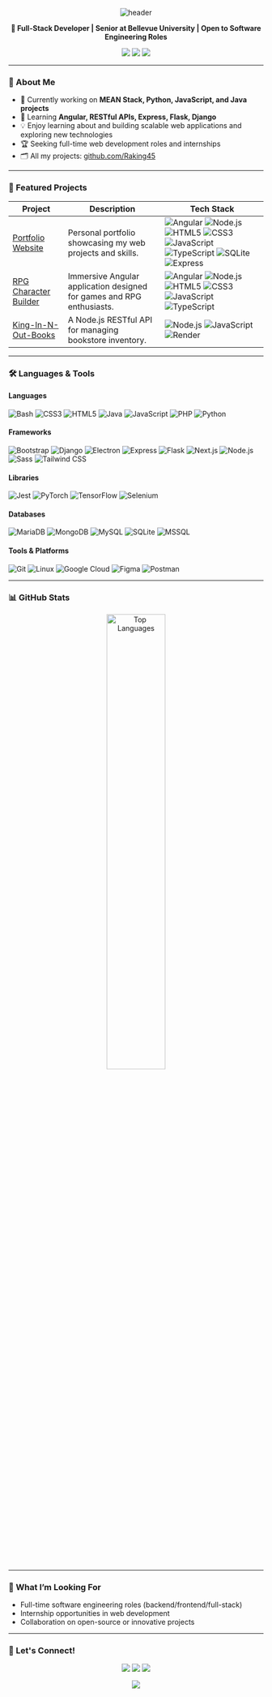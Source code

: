 <p align="center">
  <img src="https://capsule-render.vercel.app/api?type=waving&color=0:2B5BBD,100:130F40&height=180&section=header&text=Hi%20👋,%20I'm%20Robert%20King&fontSize=40&fontAlignY=35&desc=Web%20Developer%20%7C%20CIS%20Student%20%7C%20Tech%20Enthusiast&descSize=20&descAlign=62" alt="header"/>
</p>

<p align="center">
  <b>🚀 Full-Stack Developer | Senior at Bellevue University | Open to Software Engineering Roles</b>
</p>

<p align="center">
  <a href="mailto:rkdevstudio.com@gmail.com"><img src="https://img.shields.io/badge/Email-rkdevstudio.com@gmail.com-blue?style=flat-square&logo=gmail"></a>
  <a href="https://linkedin.com/in/robert-king-2301b11ba"><img src="https://img.shields.io/badge/LinkedIn-Robert%20King-0077B5?style=flat-square&logo=linkedin"></a>
  <a href="https://github.com/Raking45"><img src="https://img.shields.io/badge/GitHub-Raking45-181717?style=flat-square&logo=github"></a>
</p>

---

### 👋 About Me

- 🔭 Currently working on **MEAN Stack, Python, JavaScript, and Java projects**
- 🌱 Learning **Angular, RESTful APIs, Express, Flask, Django**
- 💡 Enjoy learning about and building scalable web applications and exploring new technologies
- 🏆 Seeking full-time web development roles and internships
- 🗂️ All my projects: [github.com/Raking45](https://github.com/Raking45)

---

### 🌟 Featured Projects

| Project | Description | Tech Stack |
| ------- | ----------- | ---------- |
| [Portfolio Website](https://github.com/Raking45/portfolio) | Personal portfolio showcasing my web projects and skills. | <img src="https://img.shields.io/badge/Angular-18-DD0031?style=for-the-badge&logo=angular&logoColor=white" alt="Angular"/> <img src="https://img.shields.io/badge/Node.js-20-339933?style=for-the-badge&logo=nodedotjs&logoColor=white" alt="Node.js"/> <img src="https://img.shields.io/badge/HTML5-E34F26?style=for-the-badge&logo=html5&logoColor=white" alt="HTML5"/> <img src="https://img.shields.io/badge/CSS3-1572B6?style=for-the-badge&logo=css3&logoColor=white" alt="CSS3"/> <img src="https://img.shields.io/badge/JavaScript-F7DF1E?style=for-the-badge&logo=javascript&logoColor=black" alt="JavaScript"/> <img src="https://img.shields.io/badge/TypeScript-3178C6?style=for-the-badge&logo=typescript&logoColor=white" alt="TypeScript"/> <img src="https://img.shields.io/badge/SQLite-003B57?style=for-the-badge&logo=sqlite&logoColor=white" alt="SQLite"/> <img src="https://img.shields.io/badge/Express-000000?style=for-the-badge&logo=express&logoColor=white" alt="Express"/> |
| [RPG Character Builder](https://github.com/Raking45/rpg-character-builder) | Immersive Angular application designed for games and RPG enthusiasts. | <img src="https://img.shields.io/badge/Angular-18-DD0031?style=for-the-badge&logo=angular&logoColor=white" alt="Angular"/> <img src="https://img.shields.io/badge/Node.js-20-339933?style=for-the-badge&logo=nodedotjs&logoColor=white" alt="Node.js"/> <img src="https://img.shields.io/badge/HTML5-E34F26?style=for-the-badge&logo=html5&logoColor=white" alt="HTML5"/> <img src="https://img.shields.io/badge/CSS3-1572B6?style=for-the-badge&logo=css3&logoColor=white" alt="CSS3"/> <img src="https://img.shields.io/badge/JavaScript-F7DF1E?style=for-the-badge&logo=javascript&logoColor=black" alt="JavaScript"/> <img src="https://img.shields.io/badge/TypeScript-3178C6?style=for-the-badge&logo=typescript&logoColor=white" alt="TypeScript"/> |
| [King-In-N-Out-Books](https://github.com/Raking45/king-in-n-out-books) | A Node.js RESTful API for managing bookstore inventory. | <img src="https://img.shields.io/badge/Node.js-339933?style=for-the-badge&logo=nodedotjs&logoColor=white" alt="Node.js"/> <img src="https://img.shields.io/badge/JavaScript-F7DF1E?style=for-the-badge&logo=javascript&logoColor=black" alt="JavaScript"/> <img src="https://img.shields.io/badge/Render-46E3B7?style=for-the-badge&logo=render&logoColor=black" alt="Render"/> |

---

### 🛠️ Languages & Tools

#### Languages
<p>
  <img src="https://img.shields.io/badge/Bash-4EAA25?style=for-the-badge&logo=gnubash&logoColor=white" alt="Bash"/>
  <img src="https://img.shields.io/badge/CSS3-1572B6?style=for-the-badge&logo=css3&logoColor=white" alt="CSS3"/>
  <img src="https://img.shields.io/badge/HTML5-E34F26?style=for-the-badge&logo=html5&logoColor=white" alt="HTML5"/>
  <img src="https://img.shields.io/badge/Java-007396?style=for-the-badge&logo=java&logoColor=white" alt="Java"/>
  <img src="https://img.shields.io/badge/JavaScript-F7DF1E?style=for-the-badge&logo=javascript&logoColor=black" alt="JavaScript"/>
  <img src="https://img.shields.io/badge/PHP-777BB4?style=for-the-badge&logo=php&logoColor=white" alt="PHP"/>
  <img src="https://img.shields.io/badge/Python-3776AB?style=for-the-badge&logo=python&logoColor=white" alt="Python"/>
</p>

#### Frameworks
<p>
  <img src="https://img.shields.io/badge/Bootstrap-7952B3?style=for-the-badge&logo=bootstrap&logoColor=white" alt="Bootstrap"/>
  <img src="https://img.shields.io/badge/Django-092E20?style=for-the-badge&logo=django&logoColor=white" alt="Django"/>
  <img src="https://img.shields.io/badge/Electron-47848F?style=for-the-badge&logo=electron&logoColor=white" alt="Electron"/>
  <img src="https://img.shields.io/badge/Express.js-000000?style=for-the-badge&logo=express&logoColor=white" alt="Express"/>
  <img src="https://img.shields.io/badge/Flask-000000?style=for-the-badge&logo=flask&logoColor=white" alt="Flask"/>
  <img src="https://img.shields.io/badge/Next.js-000000?style=for-the-badge&logo=nextdotjs&logoColor=white" alt="Next.js"/>
  <img src="https://img.shields.io/badge/Node.js-339933?style=for-the-badge&logo=nodedotjs&logoColor=white" alt="Node.js"/>
  <img src="https://img.shields.io/badge/Sass-CC6699?style=for-the-badge&logo=sass&logoColor=white" alt="Sass"/>
  <img src="https://img.shields.io/badge/Tailwind_CSS-38B2AC?style=for-the-badge&logo=tailwind-css&logoColor=white" alt="Tailwind CSS"/>
</p>

#### Libraries
<p>
  <img src="https://img.shields.io/badge/Jest-C21325?style=for-the-badge&logo=jest&logoColor=white" alt="Jest"/>
  <img src="https://img.shields.io/badge/PyTorch-EE4C2C?style=for-the-badge&logo=pytorch&logoColor=white" alt="PyTorch"/>
  <img src="https://img.shields.io/badge/TensorFlow-FF6F00?style=for-the-badge&logo=tensorflow&logoColor=white" alt="TensorFlow"/>
  <img src="https://img.shields.io/badge/Selenium-43B02A?style=for-the-badge&logo=selenium&logoColor=white" alt="Selenium"/>
</p>

#### Databases
<p>
  <img src="https://img.shields.io/badge/MariaDB-003545?style=for-the-badge&logo=mariadb&logoColor=white" alt="MariaDB"/>
  <img src="https://img.shields.io/badge/MongoDB-47A248?style=for-the-badge&logo=mongodb&logoColor=white" alt="MongoDB"/>
  <img src="https://img.shields.io/badge/MySQL-4479A1?style=for-the-badge&logo=mysql&logoColor=white" alt="MySQL"/>
  <img src="https://img.shields.io/badge/SQLite-003B57?style=for-the-badge&logo=sqlite&logoColor=white" alt="SQLite"/>
  <img src="https://img.shields.io/badge/Microsoft_SQL_Server-CC2927?style=for-the-badge&logo=microsoftsqlserver&logoColor=white" alt="MSSQL"/>
</p>

#### Tools & Platforms
<p>
  <img src="https://img.shields.io/badge/Git-F05032?style=for-the-badge&logo=git&logoColor=white" alt="Git"/>
  <img src="https://img.shields.io/badge/Linux-FCC624?style=for-the-badge&logo=linux&logoColor=black" alt="Linux"/>
  <img src="https://img.shields.io/badge/Google_Cloud-4285F4?style=for-the-badge&logo=googlecloud&logoColor=white" alt="Google Cloud"/>
  <img src="https://img.shields.io/badge/Figma-F24E1E?style=for-the-badge&logo=figma&logoColor=white" alt="Figma"/>
  <img src="https://img.shields.io/badge/Postman-FF6C37?style=for-the-badge&logo=postman&logoColor=white" alt="Postman"/>
</p>

---

### 📊 GitHub Stats

<p align="center">
  <img src="https://github-readme-stats.vercel.app/api/top-langs/?username=Raking45&layout=compact&theme=chartreuse-dark&hide_border=true" alt="Top Languages" width="48%"  />
</p>

---

### 👀 What I’m Looking For

- Full-time software engineering roles (backend/frontend/full-stack)
- Internship opportunities in web development
- Collaboration on open-source or innovative projects

---

### 🤝 Let's Connect!

<p align="center">
  <a href="https://linkedin.com/in/robert-king-2301b11ba"><img src="https://img.shields.io/badge/LinkedIn-Robert%20King-0077B5?style=for-the-badge&logo=linkedin"></a>
  <a href="mailto:rkdevstudio.com@gmail.com"><img src="https://img.shields.io/badge/Email-rkdevstudio.com@gmail.com-D14836?style=for-the-badge&logo=gmail&logoColor=white"></a>
  <a href="https://github.com/Raking45"><img src="https://img.shields.io/badge/GitHub-Raking45-181717?style=for-the-badge&logo=github"></a>
</p>

<p align="center">
  <img src="https://capsule-render.vercel.app/api?type=waving&color=0:2B5BBD,100:130F40&height=120&section=footer"/>
</p>
